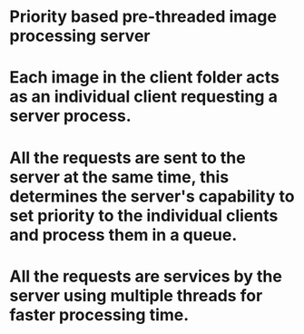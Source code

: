 # Priority based pre-threaded image processing server
# Each image in the client folder acts as an individual client requesting a server process.
# All the requests are sent to the server at the same time, this determines the server's capability to set priority to the individual       clients and process them in a queue.
# All the requests are services by the server using multiple threads for faster processing time.
